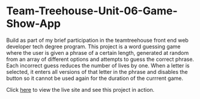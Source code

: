 # Team-Treehouse-Unit-06-Game-Show-App

Build as part of my brief participation in the teamtreehouse front end web developer tech degree program. This project is a word guessing game where the user is given a phrase of a certain length, generated at random from an array of different options and attempts to guess the correct phrase.
Each incorrect guess reduces the number of lives by one. When a letter is selected, it enters all versions of that letter in the phrase and disables the button so it cannot be used again for the duration of the currrent game.

Click [here](https://shaunpour.github.io/Team-Treehouse-Unit-06-Game-Show-App) to view the live site and see this project in action.
